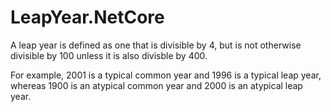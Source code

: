 # LeapYear.NetCore

A leap year is defined as one that is divisible by 4,
but is not otherwise divisible by 100 unless it is
also divisble by 400.

For example, 2001 is a typical common year and 1996
is a typical leap year, whereas 1900 is an atypical
common year and 2000 is an atypical leap year.

